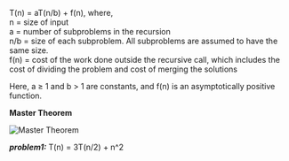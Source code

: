 T(n) = aT(n/b) + f(n), where, <br>
n = size of input <br>
a = number of subproblems in the recursion <br>
n/b = size of each subproblem. All subproblems are assumed 
     to have the same size. <br>
f(n) = cost of the work done outside the recursive call, 
      which includes the cost of dividing the problem and
      cost of merging the solutions <br>

Here, a ≥ 1 and b > 1 are constants, and f(n) is an asymptotically positive function. <br>

**Master Theorem**

![Master Theorem](https://gateoverflow.in/?qa=blob&qa_blobid=14627523198062236936)

***problem1:*** T(n) = 3T(n/2) + n^2